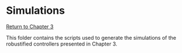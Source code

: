 # Simulations

[Return to Chapter 3](../Chapter%203.md)

This folder contains the scripts used to generate the simulations of the robustified controllers presented in Chapter 3.
